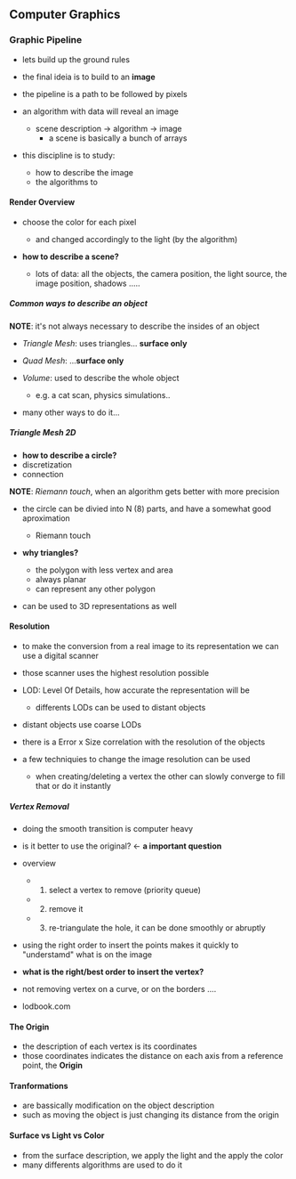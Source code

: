 ## Computer Graphics
### Graphic Pipeline
- lets build up the ground rules  
- the final ideia is to build to an __image__ 

- the pipeline is a path to be followed by pixels
- an algorithm with data will reveal an image
  * scene description -> algorithm -> image
    + a scene is basically a bunch of arrays

- this discipline is to study:
  * how to describe the image
  * the algorithms to

#### Render Overview
- choose the color for each pixel
  * and changed accordingly to the light (by the algorithm)

- __how to describe a scene?__
  * lots of data: all the objects, the camera position, the light source, the image position, shadows .....

##### Common ways to describe an object
__NOTE__: it's not always necessary to describe the insides of an object
- _Triangle Mesh_: uses triangles... __surface only__
- _Quad Mesh_: ...__surface only__

- _Volume_: used to describe the whole object
  * e.g. a cat scan, physics simulations..

- many other ways to do it...

##### Triangle Mesh 2D
- __how to describe a circle?__
- discretization
- connection

__NOTE__: _Riemann touch_, when an algorithm gets better with more precision

- the circle can be divied into N (8) parts, and have a somewhat good aproximation
  * Riemann touch

- __why triangles?__
  * the polygon with less vertex and area
  * always planar
  * can represent any other polygon

- can be used to 3D representations as well

#### Resolution
- to make the conversion from a real image to its representation we can use a digital scanner
- those scanner uses the highest resolution possible

- LOD: Level Of Details, how accurate the representation will be
  * differents LODs can be used to distant objects
- distant objects use coarse LODs

- there is a Error x Size correlation with the resolution of the objects

- a few techniquies to change the image resolution can be used
  * when creating/deleting a vertex the other can slowly converge to fill that or do it instantly

##### Vertex Removal
- doing the smooth transition is computer heavy
- is it better to use the original? <- __a important question__

- overview
  * 1. select a vertex to remove (priority queue)
  * 2. remove it
  * 3. re-triangulate the hole, it can be done smoothly or abruptly

- using the right order to insert the points makes it quickly to "understamd" what is on the image
- __what is the right/best order to insert the vertex?__
- not removing vertex on a curve, or on the borders ....

- lodbook.com

#### The Origin
- the description of each vertex is its coordinates
- those coordinates indicates the distance on each axis from a reference point, the __Origin__

#### Tranformations
- are bassically modification on the object description
- such as moving the object is just changing its distance from the origin

#### Surface vs Light vs Color
- from the surface description, we apply the light and the apply the color
- many differents algorithms are used to do it
